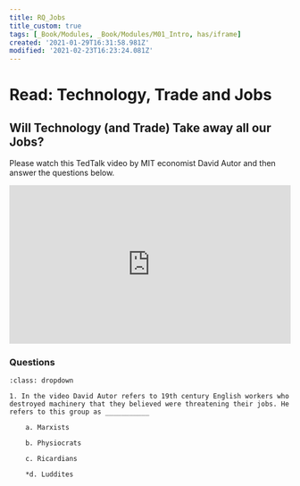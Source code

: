```yaml
---
title: RQ_Jobs
title_custom: true
tags: [_Book/Modules, _Book/Modules/M01_Intro, has/iframe]
created: '2021-01-29T16:31:58.981Z'
modified: '2021-02-23T16:23:24.081Z'
---
```


# Read: Technology, Trade and Jobs


## Will Technology (and Trade) Take away all our Jobs?

Please watch this TedTalk video by MIT economist David Autor and then answer the questions below.

<div style="max-width:854px"><div style="position:relative;height:0;padding-bottom:56.25%"><iframe src="https://embed.ted.com/talks/lang/en/david_autor_will_automation_take_away_all_our_jobs" width="854" height="480" style="position:absolute;left:0;top:0;width:100%;height:100%" frameborder="0" scrolling="no" allowfullscreen></iframe></div></div>

###  Questions


```{admonition} Questions
:class: dropdown

1. In the video David Autor refers to 19th century English workers who destroyed machinery that they believed were threatening their jobs. He refers to this group as ___________

	a. Marxists

	b. Physiocrats

	c. Ricardians

	*d. Luddites


```



